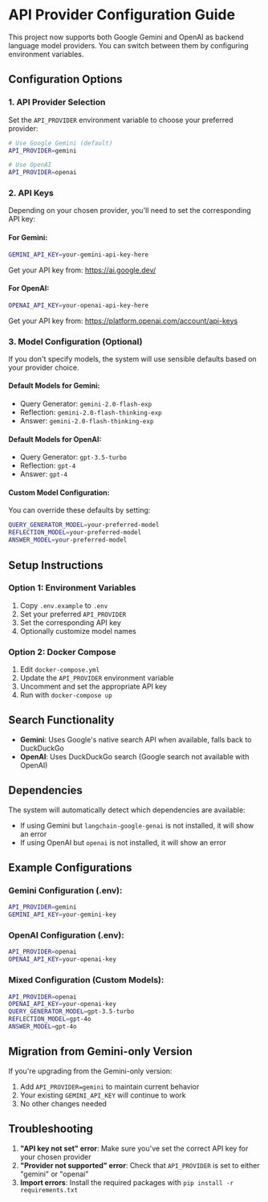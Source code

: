 # API Provider Configuration Guide

This project now supports both Google Gemini and OpenAI as backend language model providers. You can switch between them by configuring environment variables.

## Configuration Options

### 1. API Provider Selection

Set the `API_PROVIDER` environment variable to choose your preferred provider:

```bash
# Use Google Gemini (default)
API_PROVIDER=gemini

# Use OpenAI
API_PROVIDER=openai
```

### 2. API Keys

Depending on your chosen provider, you'll need to set the corresponding API key:

#### For Gemini:
```bash
GEMINI_API_KEY=your-gemini-api-key-here
```
Get your API key from: https://ai.google.dev/

#### For OpenAI:
```bash
OPENAI_API_KEY=your-openai-api-key-here
```
Get your API key from: https://platform.openai.com/account/api-keys

### 3. Model Configuration (Optional)

If you don't specify models, the system will use sensible defaults based on your provider choice.

#### Default Models for Gemini:
- Query Generator: `gemini-2.0-flash-exp`
- Reflection: `gemini-2.0-flash-thinking-exp`
- Answer: `gemini-2.0-flash-thinking-exp`

#### Default Models for OpenAI:
- Query Generator: `gpt-3.5-turbo`
- Reflection: `gpt-4`
- Answer: `gpt-4`

#### Custom Model Configuration:
You can override these defaults by setting:
```bash
QUERY_GENERATOR_MODEL=your-preferred-model
REFLECTION_MODEL=your-preferred-model
ANSWER_MODEL=your-preferred-model
```

## Setup Instructions

### Option 1: Environment Variables
1. Copy `.env.example` to `.env`
2. Set your preferred `API_PROVIDER`
3. Set the corresponding API key
4. Optionally customize model names

### Option 2: Docker Compose
1. Edit `docker-compose.yml`
2. Update the `API_PROVIDER` environment variable
3. Uncomment and set the appropriate API key
4. Run with `docker-compose up`

## Search Functionality

- **Gemini**: Uses Google's native search API when available, falls back to DuckDuckGo
- **OpenAI**: Uses DuckDuckGo search (Google search not available with OpenAI)

## Dependencies

The system will automatically detect which dependencies are available:
- If using Gemini but `langchain-google-genai` is not installed, it will show an error
- If using OpenAI but `openai` is not installed, it will show an error

## Example Configurations

### Gemini Configuration (.env):
```bash
API_PROVIDER=gemini
GEMINI_API_KEY=your-gemini-key
```

### OpenAI Configuration (.env):
```bash
API_PROVIDER=openai
OPENAI_API_KEY=your-openai-key
```

### Mixed Configuration (Custom Models):
```bash
API_PROVIDER=openai
OPENAI_API_KEY=your-openai-key
QUERY_GENERATOR_MODEL=gpt-3.5-turbo
REFLECTION_MODEL=gpt-4o
ANSWER_MODEL=gpt-4o
```

## Migration from Gemini-only Version

If you're upgrading from the Gemini-only version:
1. Add `API_PROVIDER=gemini` to maintain current behavior
2. Your existing `GEMINI_API_KEY` will continue to work
3. No other changes needed

## Troubleshooting

1. **"API key not set" error**: Make sure you've set the correct API key for your chosen provider
2. **"Provider not supported" error**: Check that `API_PROVIDER` is set to either "gemini" or "openai"
3. **Import errors**: Install the required packages with `pip install -r requirements.txt`
